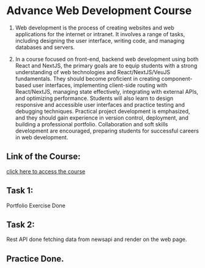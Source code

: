 # Advance Web Development Course

1. Web development is the process of creating websites and web applications for the internet or intranet. It involves a range of tasks, including designing the user interface, writing code, and managing databases and servers.

2. In a course focused on front-end, backend web development using both React
and NextJS, the primary goals are to equip students with a strong understanding
of web technologies and React/NextJS/VeuJS fundamentals. They should
become proficient in creating component-based user interfaces, implementing
client-side routing with React/NextJS, managing state effectively, integrating
with external APIs, and optimizing performance. Students will also learn to
design responsive and accessible user interfaces and practice testing and
debugging techniques. Practical project development is emphasized, and they
should gain experience in version control, deployment, and building a
professional portfolio. Collaboration and soft skills development are
encouraged, preparing students for successful careers in web development.

## Link of the Course:
[click here to access the course](https://coursecs.wordpress.com/courses/advance-web-development/) 

## Task 1:
Portfolio Exercise Done

## Task 2:
Rest API done fetching data from newsapi and render on the web page.

## Practice Done.